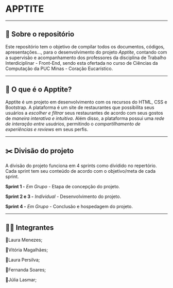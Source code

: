 # APPTITE

---

## 📑 Sobre o repositório

Este repositório tem o objetivo de compilar todos os documentos, códigos, apresentações..., para o desenvolvimento do projeto *Apptite*, contando com a supervisão e acompanhamento dos professores da disciplina de Trabalho Interdiciplinar - Front-End, sendo esta ofertada no curso de Ciências da Computação da PUC Minas - Coração Eucarístico. 

---

## 🍝 O que é o Apptite?

Apptite é um projeto em desenvolvimento com os recursos do HTML, CSS e Bootstrap. A plataforma é um site de restaurantes que possibilita seus usuários a *escolher e filtrar* seus restaurantes de acordo com seus gostos de *maneira interativa e intuitiva*. Além disso, a plataforma possui uma *rede de interação entre usuários*, permitindo o *compartilhamento de experiências e reviews* em seus perfis.

---

## ✂️ Divisão do projeto

A divisão do projeto funciona em 4 sprints como dividido no repertório. Cada sprint tem seu conteúdo de acordo com o objetivo/meta de cada sprint.


**Sprint 1 -** *Em Grupo -* Etapa de concepção do projeto. 

**Sprint 2 e 3 -** *Individual -* Desenvolvimento do projeto.

**Sprint 4 -** *Em Grupo -* Conclusão e hospedagem do projeto. 

---

## 👩‍💻 Integrantes

🔹Laura Menezes;

🔹Vitória Magalhães;

🔹Laura Persilva;

🔹Fernanda Soares;

🔹Júlia Lasmar;
